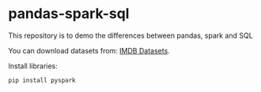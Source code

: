 # pandas-spark-sql
This repository is to demo the differences between pandas, spark and SQL

You can download datasets from: [IMDB Datasets](https://datasets.imdbws.com/).

Install libraries:
```
pip install pyspark
```

